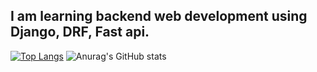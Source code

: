 ## I am learning backend web development using Django, DRF, Fast api.

[![Top Langs](https://github-readme-stats.vercel.app/api/top-langs/?username=LedxDeliveryFlopp&size_weight=0.5&count_weight=0.5)](https://github.com/LedxDeliveryFLopp/github-readme-stats)
![Anurag's GitHub stats](https://github-readme-stats.vercel.app/api?username=LedxDeliveryFlopp&show_icons=true&theme=transparent)
